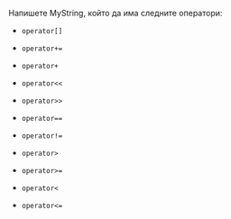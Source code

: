 Напишете MyString, който да има следните оператори:
 - `operator[]`
 - `operator+=`
 
 - `operator+`
 - `operator<<`
 - `operator>>`
 
 - `operator==`
 - `operator!=`
 - `operator>`
 - `operator>=`
 - `operator<`
 - `operator<=`
